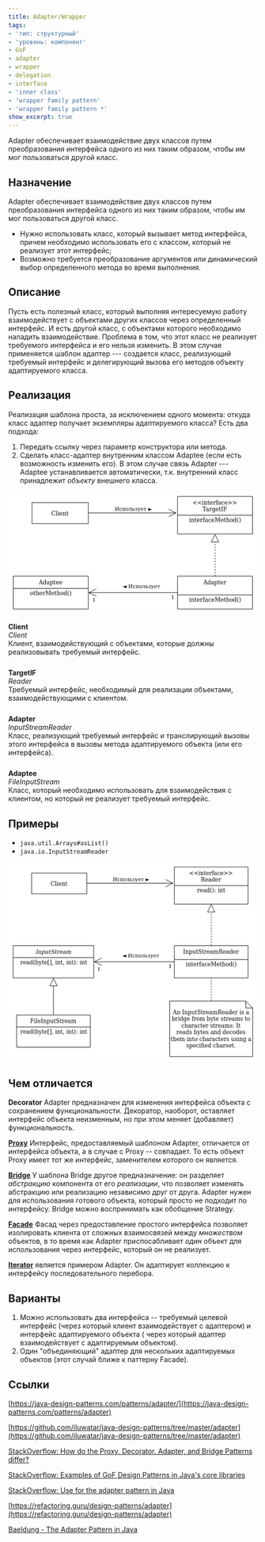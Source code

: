 ```yaml
---
title: Adapter/Wrapper
tags:
- 'тип: структурный'
- 'уровень: компонент'
- GoF
- adapter
- wrapper
- delegation
- interface
- 'inner class'
- 'wrapper family pattern'
- 'wrapper family pattern *'
show_excerpt: true
---
```


Adapter обеспечивает взаимодействие двух классов путем преобразования интерфейса
одного из них таким образом, чтобы им мог пользоваться другой класс.

<!--more-->

<style>
    .wrap {
        padding-bottom: 25px;
    }
</style>

## Назначение
Adapter обеспечивает взаимодействие двух классов путем преобразования интерфейса
одного из них таким образом, чтобы им мог пользоваться другой класс.

- Нужно использовать класс, который вызывает метод интерфейса, причем необходимо
    использовать его с классом, который не реализует этот интерфейс;
- Возможно требуется преобразование аргументов или динамический выбор определенного метода
    во время выполнения.

## Описание
Пусть есть полезный класс, который выполняя интересуемую работу взаимодействует
с объектами других классов через определенный интерфейс. И есть другой класс, с
объектами которого необходимо наладить взаимодействие. Проблема в том, что этот
класс не реализует требуемого интерфейса и его нельзя изменить. В этом случае
применяется шаблон адаптер --- создается класс, реализующий требуемый интерфейс
и делегирующий вызова его методов объекту адаптируемого класса.

## Реализация
Реализация шаблона проста, за исключением одного момента: откуда класс адаптер
получает экземпляры адаптируемого класса? Есть два подхода:
1. Передать ссылку через параметр конструктора или метода.
1. Сделать класс-адаптер внутренним классом Adaptee (если есть возможность
изменить его). В этом случае связь Adapter --- Adaptee устанавливается
автоматически, т.к. внутренний класс принадлежит *объекту* внешнего класса.

<p align="center">
  <img src="/assets/images/adapter/adapter-class-diagram.png" />
</p>

<div class="grid grid--px-0">
  <div class="cell cell--lg-1 cell--3"><b>Client</b></div>
  <div class="cell cell--auto"><i>Client</i></div>
  <div class="cell cell--lg-12 wrap">Клиент, взаимодействующий с объектами, которые должны реализовывать требуемый интерфейс.</div>

  <div class="cell cell--lg-1 cell--3"><b>TargetIF</b></div>
  <div class="cell cell--auto"><i>Reader</i></div>
  <div class="cell cell--lg-12 wrap">Требуемый интерфейс, необходимый для реализации объектами, взаимодействующими с клиентом.</div>

  <div class="cell cell--lg-1 cell--3"><b>Adapter</b></div>
  <div class="cell cell--auto"><i>InputStreamReader</i></div>
  <div class="cell cell--lg-12 wrap">Класс, реализующий требуемый интерфейс и транслирующий вызовы этого интерфейса в вызовы метода адаптируемого объекта (или его интерфейса).</div>

  <div class="cell cell--lg-1 cell--3"><b>Adaptee</b></div>
  <div class="cell cell--auto"><i>FileInputStream</i></div>
  <div class="cell cell--lg-12">Класс, который необходимо использовать для взаимодействия с клиентом, но который не реализует требуемый интерфейс.</div>
</div>

## Примеры
* `java.util.Arrays#asList()`
* `java.io.InputStreamReader`
<p align="center">
  <img src="/assets/images/adapter/adapter-sample.png" />
</p>

## Чем отличается
**Decorator** Adapter предназначен для изменения интерфейса объекта с
сохранением функциональности. Декоратор, наоборот, оставляет интерфейс объекта
неизменным, но при этом меняет (добавляет) функциональность.

**[Proxy](/2021/04/26/proxy.html)** Интерфейс, предоставляемый шаблоном Adapter, отличается от интерфейса
объекта, а в случае с Proxy -- совпадает. То есть объект Proxy имеет тот же
интерфейс, заменителем которого он является.

**[Bridge](2021/03/21/bridge.html)** У шаблона Bridge другое предназначение: он
разделяет *абстракцию* компонента от его *реализации*, что позволяет изменять
абстракцию или реализацию независимо друг от друга. Adapter нужен для
использования готового объекта, который просто не подходит по интерфейсу.
Bridge можно воспринимать как обобщение Strategy.

**[Facade](/2021/04/11/facade.html)** Фасад через предоставление простого интерфейса позволяет изолировать
клиента от сложных взаимосвязей между *множеством* объектов, в то время как
Adapter приспосабливает *один* объект для использования через интерфейс, который он
не реализует.

**[Iterator](/2021/04/28/iterator.html)** является примером Adapter. Он адаптирует
коллекцию к интерфейсу последовательного перебора.

## Варианты
1. Можно использовать два интерфейса -- требуемый целевой интерфейс (через
который клиент взаимодействует с адаптером) и интерфейс адаптируемого объекта (
через который адаптер взаимодействует с адаптируемым объектом).
1. Один "объединяющий" адаптер для нескольких адаптируемых объектов (этот случай
ближе к паттерну Facade).

## Ссылки
[https://java-design-patterns.com/patterns/adapter/](https://java-design-patterns.com/patterns/adapter)

[https://github.com/iluwatar/java-design-patterns/tree/master/adapter](https://github.com/iluwatar/java-design-patterns/tree/master/adapter)

[StackOverflow: How do the Proxy, Decorator, Adapter, and Bridge Patterns differ?](https://stackoverflow.com/a/350471/5457525)

[StackOverflow: Examples of GoF Design Patterns in Java's core libraries](https://stackoverflow.com/a/2707195/5457525)

[StackOverflow: Use for the adapter pattern in Java](https://stackoverflow.com/a/3545351/5457525)

[https://refactoring.guru/design-patterns/adapter](https://refactoring.guru/design-patterns/adapter)

[Baeldung - The Adapter Pattern in Java](https://www.baeldung.com/java-adapter-pattern)
